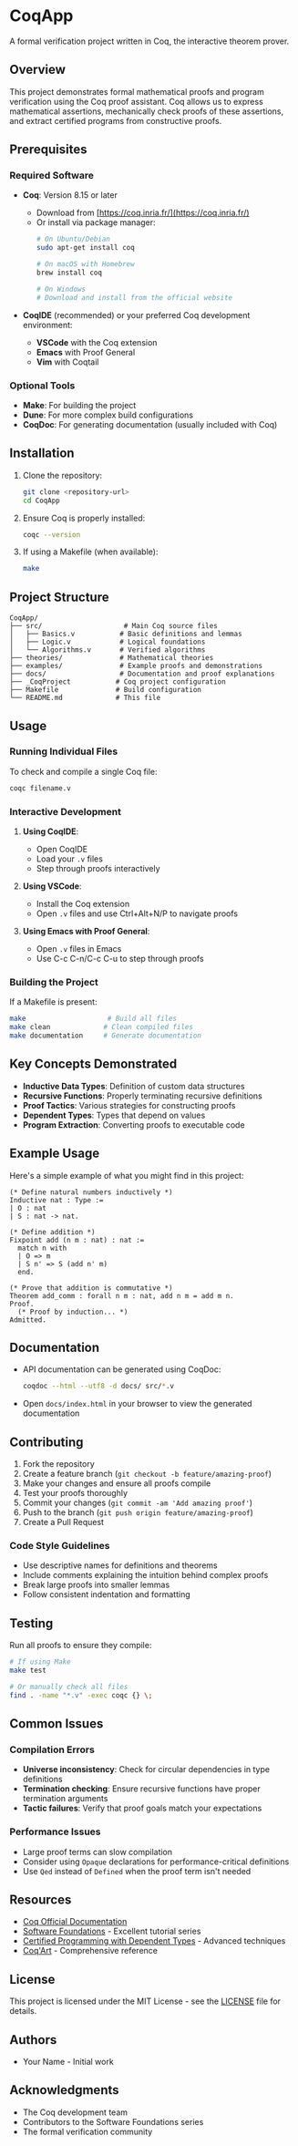 # CoqApp

A formal verification project written in Coq, the interactive theorem prover.

## Overview

This project demonstrates formal mathematical proofs and program verification using the Coq proof assistant. Coq allows us to express mathematical assertions, mechanically check proofs of these assertions, and extract certified programs from constructive proofs.

## Prerequisites

### Required Software

- **Coq**: Version 8.15 or later
  - Download from [https://coq.inria.fr/](https://coq.inria.fr/)
  - Or install via package manager:
    ```bash
    # On Ubuntu/Debian
    sudo apt-get install coq

    # On macOS with Homebrew
    brew install coq

    # On Windows
    # Download and install from the official website
    ```

- **CoqIDE** (recommended) or your preferred Coq development environment:
  - **VSCode** with the Coq extension
  - **Emacs** with Proof General
  - **Vim** with Coqtail

### Optional Tools

- **Make**: For building the project
- **Dune**: For more complex build configurations
- **CoqDoc**: For generating documentation (usually included with Coq)

## Installation

1. Clone the repository:
   ```bash
   git clone <repository-url>
   cd CoqApp
   ```

2. Ensure Coq is properly installed:
   ```bash
   coqc --version
   ```

3. If using a Makefile (when available):
   ```bash
   make
   ```

## Project Structure

```
CoqApp/
├── src/                    # Main Coq source files
│   ├── Basics.v           # Basic definitions and lemmas
│   ├── Logic.v            # Logical foundations
│   └── Algorithms.v       # Verified algorithms
├── theories/              # Mathematical theories
├── examples/              # Example proofs and demonstrations
├── docs/                  # Documentation and proof explanations
├── _CoqProject           # Coq project configuration
├── Makefile              # Build configuration
└── README.md             # This file
```

## Usage

### Running Individual Files

To check and compile a single Coq file:

```bash
coqc filename.v
```

### Interactive Development

1. **Using CoqIDE**:
   - Open CoqIDE
   - Load your `.v` files
   - Step through proofs interactively

2. **Using VSCode**:
   - Install the Coq extension
   - Open `.v` files and use Ctrl+Alt+N/P to navigate proofs

3. **Using Emacs with Proof General**:
   - Open `.v` files in Emacs
   - Use C-c C-n/C-c C-u to step through proofs

### Building the Project

If a Makefile is present:

```bash
make                    # Build all files
make clean             # Clean compiled files
make documentation     # Generate documentation
```

## Key Concepts Demonstrated

- **Inductive Data Types**: Definition of custom data structures
- **Recursive Functions**: Properly terminating recursive definitions
- **Proof Tactics**: Various strategies for constructing proofs
- **Dependent Types**: Types that depend on values
- **Program Extraction**: Converting proofs to executable code

## Example Usage

Here's a simple example of what you might find in this project:

```coq
(* Define natural numbers inductively *)
Inductive nat : Type :=
| O : nat
| S : nat -> nat.

(* Define addition *)
Fixpoint add (n m : nat) : nat :=
  match n with
  | O => m
  | S n' => S (add n' m)
  end.

(* Prove that addition is commutative *)
Theorem add_comm : forall n m : nat, add n m = add m n.
Proof.
  (* Proof by induction... *)
Admitted.
```

## Documentation

- API documentation can be generated using CoqDoc:
  ```bash
  coqdoc --html --utf8 -d docs/ src/*.v
  ```

- Open `docs/index.html` in your browser to view the generated documentation

## Contributing

1. Fork the repository
2. Create a feature branch (`git checkout -b feature/amazing-proof`)
3. Make your changes and ensure all proofs compile
4. Test your proofs thoroughly
5. Commit your changes (`git commit -am 'Add amazing proof'`)
6. Push to the branch (`git push origin feature/amazing-proof`)
7. Create a Pull Request

### Code Style Guidelines

- Use descriptive names for definitions and theorems
- Include comments explaining the intuition behind complex proofs
- Break large proofs into smaller lemmas
- Follow consistent indentation and formatting

## Testing

Run all proofs to ensure they compile:

```bash
# If using Make
make test

# Or manually check all files
find . -name "*.v" -exec coqc {} \;
```

## Common Issues

### Compilation Errors

- **Universe inconsistency**: Check for circular dependencies in type definitions
- **Termination checking**: Ensure recursive functions have proper termination arguments
- **Tactic failures**: Verify that proof goals match your expectations

### Performance Issues

- Large proof terms can slow compilation
- Consider using `Opaque` declarations for performance-critical definitions
- Use `Qed` instead of `Defined` when the proof term isn't needed

## Resources

- [Coq Official Documentation](https://coq.inria.fr/documentation)
- [Software Foundations](https://softwarefoundations.cis.upenn.edu/) - Excellent tutorial series
- [Certified Programming with Dependent Types](http://adam.chlipala.net/cpdt/) - Advanced techniques
- [Coq'Art](https://www.labri.fr/perso/casteran/CoqArt/) - Comprehensive reference

## License

This project is licensed under the MIT License - see the [LICENSE](LICENSE) file for details.

## Authors

- Your Name - Initial work

## Acknowledgments

- The Coq development team
- Contributors to the Software Foundations series
- The formal verification community 